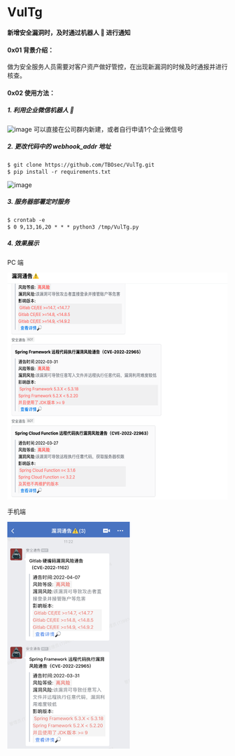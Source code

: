 # VulTg

**新增安全漏洞时，及时通过机器人 🤖️ 进行通知**

#### 0x01 背景介绍：

​ 做为安全服务人员需要对客户资产做好管控，在出现新漏洞的时候及时通报并进行核查。

#### 0x02 使用方法：

##### 1. 利用企业微信机器人 🤖️

<img width="330" alt="image" src="https://user-images.githubusercontent.com/24735925/162891435-486d877c-3301-45a5-9eff-dab9cd38f49f.png">
可以直接在公司群内新建，或者自行申请1个企业微信号
<br />

##### 2. 更改代码中的 webhook_addr 地址

```
$ git clone https://github.com/TBOsec/VulTg.git
$ pip install -r requirements.txt
```

<img width="718" alt="image" src="https://user-images.githubusercontent.com/24735925/162890512-06739be8-6345-47ef-97b0-8d576d686bdf.png">

##### 3. 服务器部署定时服务

```
$ crontab -e
$ 0 9,13,16,20 * * * python3 /tmp/VulTg.py
```

##### 4. 效果展示

PC 端

<img width="718" height="518" alt="image" src="./img/pc_example2.png">

手机端

<img  height="518" alt="image" src="./img/phone_example.png">
